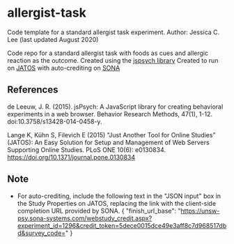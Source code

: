 # allergist-task
Code template for a standard allergist task experiment.
Author: Jessica C. Lee (last updated August 2020)

Code repo for a standard allergist task with foods as cues and allergic reaction as the outcome.
Created using the [jspsych library](https://www.jspsych.org/)
Created to run on [JATOS](https://www.jatos.org/) with auto-crediting on [SONA](www.sona-systems.com)

## References
de Leeuw, J. R. (2015). jsPsych: A JavaScript library for creating behavioral experiments in a web browser. Behavior Research Methods, 47(1), 1-12. doi:10.3758/s13428-014-0458-y.

Lange K, Kühn S, Filevich E (2015) "Just Another Tool for Online Studies” (JATOS): An Easy Solution for Setup and Management of Web Servers Supporting Online Studies. PLoS ONE 10(6): e0130834. https://doi.org/10.1371/journal.pone.0130834

## Note
* For auto-crediting, include the following text in the "JSON input" box in the Study Properties on JATOS, replacing the link with the client-side completion URL provided by SONA.
{
  "finish_url_base": "https://unsw-psy.sona-systems.com/webstudy_credit.aspx?experiment_id=1296&credit_token=5dece0015dce49e3aff8c7d968517dbd&survey_code="
}

